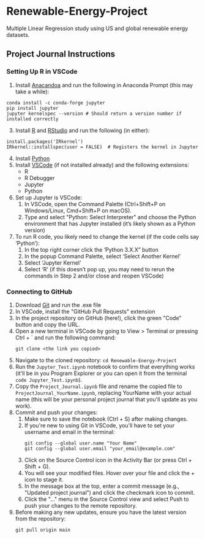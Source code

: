 # Renewable-Energy-Project
Multiple Linear Regression study using US and global renewable energy datasets.  

## Project Journal Instructions
### Setting Up R in VSCode
1. Install [Anacandoa](https://docs.anaconda.com/anaconda/install/windows/) and run the following in Anaconda Prompt (this may take a while):
  ```
  conda install -c conda-forge jupyter
  pip install jupyter
  jupyter kernelspec --version # Should return a version number if installed correctly
  ```
3. Install [R](https://www.r-project.org/) and [RStudio](https://posit.co/download/rstudio-desktop/) and run the following (in either):
  ```
  install.packages('IRkernel')
  IRkernel::installspec(user = FALSE)  # Registers the kernel in Jupyter
  ```
4. Install [Python](https://www.python.org/downloads/)
5. Install [VSCode](https://code.visualstudio.com/download) (if not installed already) and the following extensions:
   * R
   * R Debugger
   * Jupyter
   * Python
7. Set up Jupyter is VSCode:
   1. In VSCode, open the Command Palette (Ctrl+Shift+P on Windows/Linux, Cmd+Shift+P on macOS).
   2. Type and select "Python: Select Interpreter" and choose the Python environment that has Jupyter installed (it’s likely shown as a Python version)
9. To run R code, you likely need to change the kernel (if the code cells say ‘Python’):
    1. In the top right corner click the ‘Python 3.X.X” button
    2. In the popup Command Palette, select ‘Select Another Kernel’
    3. Select ‘Jupyter Kernel’
    4. Select ‘R’ (if this doesn’t pop up, you may need to rerun the commands in Step 2 and/or close and reopen VSCode)
  
### Connecting to GitHub
1. Download [Git](https://git-scm.com/downloads) and run the .exe file
2. In VSCode, install the "GitHub Pull Requests" extension
3. In the project repository on GitHub (here!), click the green "Code" button and copy the URL.
4. Open a new terminal in VSCode by going to View > Terminal or pressing Ctrl + ` and run the following command:
   ```
   git clone <the link you copied>
   ```
5. Navigate to the cloned repository: ```cd Renewable-Energy-Project```
6. Run the ```Jupyter_Test.ipynb``` notebook to confirm that everything works (it'll be in you Program Explorer or you can open it from the terminal ```code Jupyter_Test.ipynb```).
7. Copy the ```Project_Journal.ipynb``` file and rename the copied file to ```ProjectJournal_YourName.ipynb```, replacing YourName with your actual name (this will be your personal project journal that you'll update as you work).
8. Commit and push your changes:
   1. Make sure to save the notebook (Ctrl + S) after making changes.
   2. If you're new to using Git in VSCode, you'll have to set your username and email in the terminal:
      ```
      git config --global user.name "Your Name"
      git config --global user.email "your_email@example.com"
      ```
   4. Click on the Source Control icon in the Activity Bar (or press Ctrl + Shift + G).
   5. You will see your modified files. Hover over your file and click the + icon to stage it.
   6. In the message box at the top, enter a commit message (e.g., "Updated project journal") and click the checkmark icon to commit.
   7. Click the "..." menu in the Source Control view and select Push to push your changes to the remote repository.
9. Before making any new updates, ensure you have the latest version from the repository:
    ```
    git pull origin main
    ```
